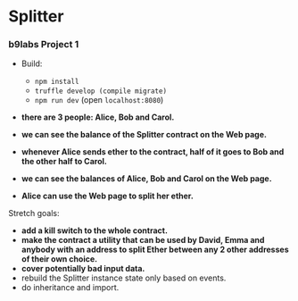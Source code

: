 # Splitter
### b9labs Project 1

- Build:
  - `npm install`
  - `truffle develop (compile migrate)`
  - `npm run dev` (open `localhost:8080`)

- **there are 3 people: Alice, Bob and Carol.**
- **we can see the balance of the Splitter contract on the Web page.**
- **whenever Alice sends ether to the contract, half of it goes to Bob and the other half to Carol.**
- **we can see the balances of Alice, Bob and Carol on the Web page.**
- **Alice can use the Web page to split her ether.**

Stretch goals:

- **add a kill switch to the whole contract.**
- **make the contract a utility that can be used by David, Emma and anybody with an address to split Ether between any 2 other addresses of their own choice.**
- **cover potentially bad input data.**
- rebuild the Splitter instance state only based on events.
- do inheritance and import.
